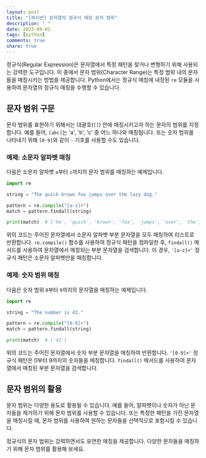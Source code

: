 ```yaml
---
layout: post
title: "[파이썬] 문자열의 정규식 매칭 문자 범위"
description: " "
date: 2023-09-01
tags: [python]
comments: true
share: true
---
```


정규식(Regular Expression)은 문자열에서 특정 패턴을 찾거나 변형하기 위해 사용되는 강력한 도구입니다. 이 중에서 문자 범위(Character Range)는 특정 범위 내의 문자들을 매칭시키는 방법을 제공합니다. Python에서는 정규식 매칭에 내장된 `re` 모듈을 사용하여 문자열의 정규식 매칭을 수행할 수 있습니다.

## 문자 범위 구문

문자 범위를 표현하기 위해서는 대괄호(`[]`) 안에 매칭시키고자 하는 문자의 범위를 지정합니다. 예를 들어, `[abc]`는 'a', 'b', 'c' 중 어느 하나와 매칭됩니다. 또는 숫자 범위를 나타내기 위해 `[0-9]`와 같이 `-` 기호를 사용할 수도 있습니다.

### 예제: 소문자 알파벳 매칭

다음은 소문자 알파벳 `a`부터 `z`까지의 문자 범위를 매칭하는 예제입니다.

```python
import re

string = "The quick brown fox jumps over the lazy dog."

pattern = re.compile("[a-z]+")
match = pattern.findall(string)

print(match)  # ['he', 'quick', 'brown', 'fox', 'jumps', 'over', 'the', 'lazy', 'dog']
```

위의 코드는 주어진 문자열에서 소문자 알파벳 부분 문자열을 모두 매칭하여 리스트로 반환합니다. `re.compile()` 함수를 사용하여 정규식 패턴을 컴파일한 후, `findall()` 메서드를 사용하여 문자열에서 매칭되는 부분 문자열을 검색합니다. 이 경우, `'[a-z]+'` 정규식 패턴은 소문자 알파벳만을 매칭합니다.

### 예제: 숫자 범위 매칭

다음은 숫자 범위 `0`부터 `9`까지의 문자열을 매칭하는 예제입니다.

```python
import re

string = "The number is 42."

pattern = re.compile("[0-9]+")
match = pattern.findall(string)

print(match)  # ['42']
```

위의 코드는 주어진 문자열에서 숫자 부분 문자열을 매칭하여 반환합니다. `'[0-9]+'` 정규식 패턴은 0부터 9까지의 숫자들을 매칭합니다. `findall()` 메서드를 사용하여 문자열에서 매칭된 부분 문자열을 검색합니다.

## 문자 범위의 활용

문자 범위는 다양한 용도로 활용될 수 있습니다. 예를 들어, 알파벳이나 숫자가 아닌 문자들을 제거하기 위해 문자 범위를 사용할 수 있습니다. 또는 특정한 패턴을 가진 문자열을 매칭시킬 때, 문자 범위를 사용하여 원하는 문자들을 선택적으로 포함시킬 수 있습니다.

정규식의 문자 범위는 강력하면서도 유연한 매칭을 제공합니다. 다양한 문자들을 매칭하기 위해 문자 범위를 활용해 보세요.